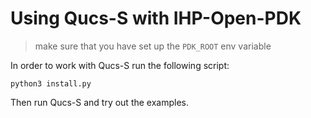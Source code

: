 # Using Qucs-S with IHP-Open-PDK

> make sure that you have set up the `PDK_ROOT` env variable

In order to work with Qucs-S run the following script:
```
python3 install.py
```

Then run Qucs-S and try out the examples. 

